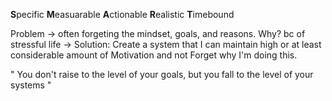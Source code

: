 **S**pecific
**M**easuarable
**A**ctionable
**R**ealistic
**T**imebound

Problem -> often forgeting the mindset, goals, and reasons. Why? bc of stressful life -> Solution: Create a system that I can maintain high or at least considerable amount of Motivation and not Forget why I'm doing this.

" You don't raise to the level of your goals, but you fall to the level of your systems " 

